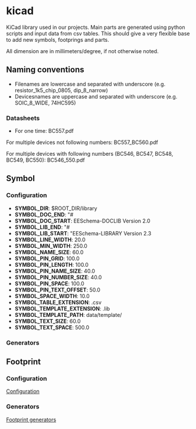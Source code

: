 # kicad
KiCad library used in our projects. Main parts are generated using python scripts and input data from csv tables. This should give a very flexible base to add new symbols, footprings and parts.

All dimension are in millimeters/degree, if not otherwise noted.

## Naming conventions

- Filenames are lowercase and separated with underscore (e.g. resistor_1k5_chip_0805, dip_8_narrow)
- Devicesnames are uppercase and separated with underscore (e.g. SOIC_8_WIDE, 74HC595)

### Datasheets

- For one time:
    BC557.pdf

For multiple devices not following numbers:
    BC557_BC560.pdf

For multiple devices with following numbers (BC546, BC547, BC548, BC549, BC550):
    BC546_550.pdf
## Symbol

### Configuration

* **SYMBOL_DIR**: $ROOT_DIR/library
* **SYMBOL_DOC_END**: "#
* **SYMBOL_DOC_START**: EESchema-DOCLIB  Version 2.0
* **SYMBOL_LIB_END**: "#
* **SYMBOL_LIB_START**: "EESchema-LIBRARY Version 2.3
* **SYMBOL_LINE_WIDTH**: 20.0
* **SYMBOL_MIN_WIDTH**: 250.0
* **SYMBOL_NAME_SIZE**: 60.0
* **SYMBOL_PIN_GRID**: 100.0
* **SYMBOL_PIN_LENGTH**: 100.0
* **SYMBOL_PIN_NAME_SIZE**: 40.0
* **SYMBOL_PIN_NUMBER_SIZE**: 40.0
* **SYMBOL_PIN_SPACE**: 100.0
* **SYMBOL_PIN_TEXT_OFFSET**: 50.0
* **SYMBOL_SPACE_WIDTH**: 10.0
* **SYMBOL_TABLE_EXTENSION**: .csv
* **SYMBOL_TEMPLATE_EXTENSION**: .lib
* **SYMBOL_TEMPLATE_PATH**: data/template/
* **SYMBOL_TEXT_SIZE**: 60.0
* **SYMBOL_TEXT_SPACE**: 500.0

### Generators


## Footprint


### Configuration

[Configuration](doc/configuration.md)

### Generators

[Footprint generators](doc/footprint.md)

